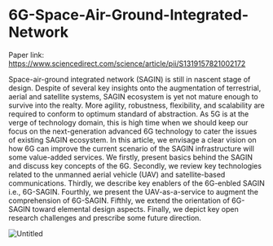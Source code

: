 # 6G-Space-Air-Ground-Integrated-Network

Paper link: https://www.sciencedirect.com/science/article/pii/S1319157821002172


Space-air-ground integrated network (SAGIN) is still in nascent stage of design. Despite of several key insights onto the augmentation of terrestrial, aerial and satellite systems, SAGIN ecosystem is yet not mature enough to survive into the realty. More agility, robustness, flexibility, and scalability are required to conform to optimum standard of abstraction. As 5G is at the verge of technology domain, this is high time when we should keep our focus on the next-generation advanced 6G technology to cater the issues of existing SAGIN ecosystem. In this article, we envisage a clear vision on how 6G can improve the current scenario of the SAGIN infrastructure will some value-added services. We firstly, present basics behind the SAGIN and discuss key concepts of the 6G. Secondly, we review key technologies related to the unmanned aerial vehicle (UAV) and satellite-based communications. Thirdly, we describe key enablers of the 6G-enbled SAGIN i.e., 6G-SAGIN. Fourthly, we present the UAV-as-a-service to augment the comprehension of 6G-SAGIN. Fifthly, we extend the orientation of 6G-SAGIN toward elemental design aspects. Finally, we depict key open research challenges and prescribe some future direction.


![Untitled](https://user-images.githubusercontent.com/1689639/162997651-458d8d9f-ab2c-45f7-a0f0-0df4713835b7.png)
